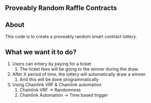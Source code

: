 ## Proveably Random Raffle Contracts

## About

This code is to create a proveably random smart contract lottery.

## What we want it to do? 

1. Users can entery by paying for a ticket
    1. The ticket fees will be going to the winner during the draw.
2. After X period of time, the lottery will automatically draw a winner.
    1. And this will be done programmatically
3. Using Chainlink VRF & Chainlink automation
    1. Chainlink VRF -> Randomness
    2. Chainlink Automation -> Time based trigger